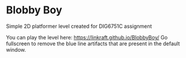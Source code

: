 # Blobby Boy
Simple 2D platformer level created for DIG6751C assignment

You can play the level here: https://linkraft.github.io/BlobbyBoy/
Go fullscreen to remove the blue line artifacts that are present in the default window.
